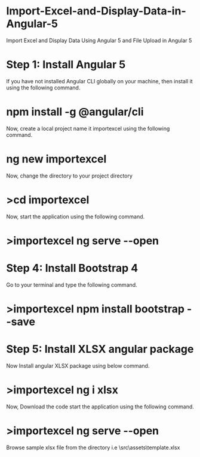 # Import-Excel-and-Display-Data-in-Angular-5
Import Excel and Display Data Using Angular 5 and File Upload in Angular 5
# Step 1: Install Angular 5
If you have not installed Angular CLI globally on your machine, then install it using the following command.
# npm install -g @angular/cli
Now, create a local project name it importexcel using the following command.
# ng new importexcel
Now, change the directory to your project directory
# >cd importexcel
Now, start the application using the following command.
# >importexcel ng serve --open
# Step 4: Install Bootstrap 4
Go to your terminal and type the following command.
# >importexcel npm install bootstrap --save
# Step 5: Install XLSX angular package
Now Install angular XLSX package using below command.
# >importexcel ng i xlsx

Now, Download the code start the application using the following command.
# >importexcel ng serve --open
Browse sample xlsx file from the directory i.e \src\assets\template.xlsx
